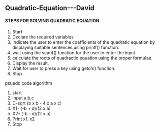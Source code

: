 ## Quadratic-Equation---David
#### STEPS FOR SOLVING QUADRATIC EQUATION
1. Start
2. Declare the required variables
3. Indicate the user to enter the coefficients of the
quadratic equation by displaying suitable sentences
using printf() function.
4. wait using the scanf() function for the user to 
enter the input.
5. calculate the roots of quadractic equation using the
proper formulae.
6. Display the result.
7. Wait for user to press a key using getch() function.
8. Stop

psuedo code algorithm
1. start
2. input a,b,c
3. D-sqrt (b x b - 4 x a x c)
4. X1- (-b + d)/(2 x a)
5. X2- (-b - d)/(2 x a)
6. Print x1, x2
7. Stop
